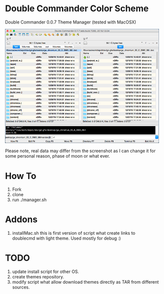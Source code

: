 # Double Commander Color Scheme
Double Commander 0.0.7 Theme Manager (tested with MacOSX)

![alt tag](https://raw.githubusercontent.com/andriitishchenko/DoubleCommanderColorScheme/master/scrn.png)

Please note, real data may differ from the screenshot as I can change it for some personal reason, phase of moon or what ever.  

# How To

1. Fork
2. clone
3. run ./manager.sh

# Addons
 
1. installMac.sh 
this is first version of script what create links to doublecmd with light theme. Used mostly for debug :) 

# TODO

1. update install script for other OS.
2. create themes repository.
3. modify script what allow download themes directly as TAR from different sources.

